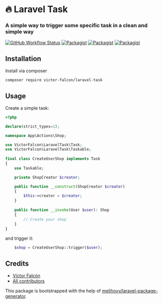 
# 🔥 Laravel Task
###  A simple way to trigger some specific task in a clean and simple way

[![GitHub Workflow Status](https://github.com/victor-falcon/laravel-task/workflows/Run%20tests/badge.svg)](https://github.com/victor-falcon/laravel-task/actions)
[![Packagist](https://img.shields.io/packagist/v/victor-falcon/laravel-task.svg)](https://packagist.org/packages/victor-falcon/laravel-task)
[![Packagist](https://poser.pugx.org/victor-falcon/laravel-task/d/total.svg)](https://packagist.org/packages/victor-falcon/laravel-task)
[![Packagist](https://img.shields.io/packagist/l/victor-falcon/laravel-task.svg)](https://packagist.org/packages/victor-falcon/laravel-task)

## Installation
Install via composer

```bash
composer require victor-falcon/laravel-task
```

## Usage
Create a simple task:

```php
<?php

declare(strict_types=1);

namespace App\Actions\Shop;

use VictorFalcon\LaravelTask\Task;
use VictorFalcon\LaravelTask\Taskable;
  
final class CreateUserShop implements Task
{
	use Taskable;

	private ShopCreator $creator;

	public function __construct(ShopCreator $creator)
	{
		$this->creator = $creator;
	}
  
	public function __invoke(User $user): Shop
	{
		// Create your shop
	}
}
```

and trigger it:

```php
	$shop = CreateUserShop::trigger($user);
```

## Credits
- [Víctor Falcón](https://github.com/victor-falcon)
- [All contributors](https://github.com/victor-falcon/laravel-task/graphs/contributors)

This package is bootstrapped with the help of
[melihovv/laravel-package-generator](https://github.com/melihovv/laravel-package-generator).
